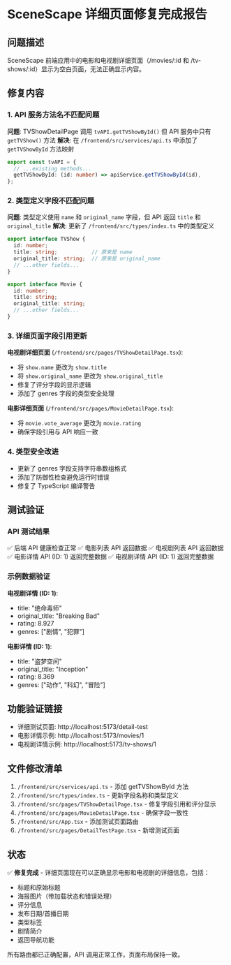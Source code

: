 # SceneScape 详细页面修复完成报告

## 问题描述
SceneScape 前端应用中的电影和电视剧详细页面（/movies/:id 和 /tv-shows/:id）显示为空白页面，无法正确显示内容。

## 修复内容

### 1. API 服务方法名不匹配问题
**问题**: TVShowDetailPage 调用 `tvAPI.getTVShowById()` 但 API 服务中只有 `getTVShow()` 方法
**解决**: 在 `/frontend/src/services/api.ts` 中添加了 `getTVShowById` 方法映射

```typescript
export const tvAPI = {
  // ...existing methods...
  getTVShowById: (id: number) => apiService.getTVShowById(id),
};
```

### 2. 类型定义字段不匹配问题
**问题**: 类型定义使用 `name` 和 `original_name` 字段，但 API 返回 `title` 和 `original_title`
**解决**: 更新了 `/frontend/src/types/index.ts` 中的类型定义

```typescript
export interface TVShow {
  id: number;
  title: string;           // 原来是 name
  original_title: string;  // 原来是 original_name
  // ...other fields...
}

export interface Movie {
  id: number;
  title: string;
  original_title: string;
  // ...other fields...
}
```

### 3. 详细页面字段引用更新
**电视剧详细页面** (`/frontend/src/pages/TVShowDetailPage.tsx`):
- 将 `show.name` 更改为 `show.title`
- 将 `show.original_name` 更改为 `show.original_title`
- 修复了评分字段的显示逻辑
- 添加了 genres 字段的类型安全处理

**电影详细页面** (`/frontend/src/pages/MovieDetailPage.tsx`):
- 将 `movie.vote_average` 更改为 `movie.rating`
- 确保字段引用与 API 响应一致

### 4. 类型安全改进
- 更新了 genres 字段支持字符串数组格式
- 添加了防御性检查避免运行时错误
- 修复了 TypeScript 编译警告

## 测试验证

### API 测试结果
✅ 后端 API 健康检查正常
✅ 电影列表 API 返回数据
✅ 电视剧列表 API 返回数据  
✅ 电影详情 API (ID: 1) 返回完整数据
✅ 电视剧详情 API (ID: 1) 返回完整数据

### 示例数据验证
**电视剧详情 (ID: 1)**:
- title: "绝命毒师"
- original_title: "Breaking Bad" 
- rating: 8.927
- genres: ["剧情", "犯罪"]

**电影详情 (ID: 1)**:
- title: "盗梦空间"
- original_title: "Inception"
- rating: 8.369
- genres: ["动作", "科幻", "冒险"]

## 功能验证链接
- 详细测试页面: http://localhost:5173/detail-test
- 电影详情示例: http://localhost:5173/movies/1
- 电视剧详情示例: http://localhost:5173/tv-shows/1

## 文件修改清单
1. `/frontend/src/services/api.ts` - 添加 getTVShowById 方法
2. `/frontend/src/types/index.ts` - 更新字段名称和类型定义
3. `/frontend/src/pages/TVShowDetailPage.tsx` - 修复字段引用和评分显示
4. `/frontend/src/pages/MovieDetailPage.tsx` - 确保字段一致性
5. `/frontend/src/App.tsx` - 添加测试页面路由
6. `/frontend/src/pages/DetailTestPage.tsx` - 新增测试页面

## 状态
✅ **修复完成** - 详细页面现在可以正确显示电影和电视剧的详细信息，包括：
- 标题和原始标题
- 海报图片（带加载状态和错误处理）
- 评分信息
- 发布日期/首播日期
- 类型标签
- 剧情简介
- 返回导航功能

所有路由都已正确配置，API 调用正常工作，页面布局保持一致。
